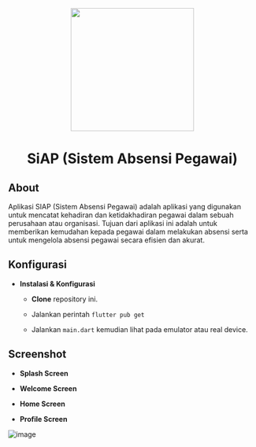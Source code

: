<div align="center"><img src="https://github.com/MTC0D3/SiAP/assets/113486720/27e440fd-4f41-4655-bcd3-5d21a727f6f8" height=250 width=250 </img></div>

# <div align="center">SiAP (Sistem Absensi Pegawai)</div>

<!-- <img style = "max-width= 100%;" alt="image" src="https://user-images.githubusercontent.com/113486720/231608176-5677cdec-2f70-4aae-b17b-6ba8b57b871b.png"> -->

## About
Aplikasi SIAP (Sistem Absensi Pegawai) adalah aplikasi yang digunakan untuk mencatat kehadiran dan ketidakhadiran pegawai dalam sebuah perusahaan atau organisasi. Tujuan dari aplikasi ini adalah untuk memberikan kemudahan kepada pegawai dalam melakukan absensi serta untuk mengelola absensi pegawai secara efisien dan akurat.

## Konfigurasi
* **Instalasi & Konfigurasi**

  + **Clone** repository ini.
  
  + Jalankan perintah `flutter pub get`
  
  + Jalankan `main.dart` kemudian lihat pada emulator atau real device.

## Screenshot 
+ **Splash Screen**

<!-- ![Screenshot (95)](https://user-images.githubusercontent.com/113486720/231599687-c50602be-33f9-47ca-96f3-e8e006218883.png) -->

+ **Welcome Screen**

<!-- ![image](https://user-images.githubusercontent.com/113486720/231603820-15144513-da73-4aaf-9f41-fde83610d1f4.png) -->

+ **Home Screen**

<!-- ![image](https://user-images.githubusercontent.com/113486720/231604049-0fc78e4a-fea2-4de7-b1b9-c171be61c5ab.png) -->

+ **Profile Screen**

![image](https://user-images.githubusercontent.com/113486720/231604164-bee27373-9958-4f0b-b0cf-053fce59bff9.png)

